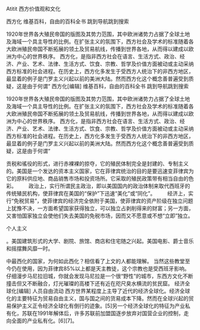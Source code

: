 Atitit 西方价值观和文化

西方化
维基百科，自由的百科全书
跳到导航跳到搜索

1920年世界各大殖民帝国的版图及其势力范围，其中欧洲诸势力占据了全球土地及海域一个具主导性的比例。在扩张主义的氛围下，西方社会及学术的标准随着各大欧洲殖民帝国不断拓展的领土及贸易航线，传播到世界各地，从而得以建成以欧洲为中心的世界秩序。
西方化，是指非西方社会在语言、生活方式、政治、经济、产业、艺术、法律、生活方式、饮食、宗教、哲学及价值方面被动或主动采纳西方标准的社会进程。在历史上，西方化多发生于受西方人统治下的非西方地区，最显着的例子是门罗主义兴起以前的美洲大陆。然而西方化这个概念善普遍受到质疑，这是由于何谓“
西方化[编辑]
维基百科，自由的百科全书
跳到导航跳到搜索


1920年世界各大殖民帝国的版图及其势力范围，其中欧洲诸势力占据了全球土地及海域一个具主导性的比例。在扩张主义的氛围下，西方社会及学术的标准随着各大欧洲殖民帝国不断拓展的领土及贸易航线，传播到世界各地，从而得以建成以欧洲为中心的世界秩序。
西方化，是指非西方社会在语言、生活方式、政治、经济、产业、艺术、法律、生活方式、饮食、宗教、哲学及价值方面被动或主动采纳西方标准的社会进程。在历史上，西方化多发生于受西方人统治下的非西方地区，最显着的例子是门罗主义兴起以前的美洲大陆。然而西方化这个概念善普遍受到质疑，这是由于何谓“


贡税和徭役的形式，进行赤裸裸的掠夺，它的殖民体制完全是封建的、专制主义的。美国是一个发达的资本主义国家，它在菲律宾统治的目的是要迅速变菲律宾为它的原料供应地、商品销售市场和投资场所。它采取的殖民政策带有相当自由的色彩。
　　政治上，实行所谓民主政治，即以美国国内的政治体制来取代西班牙的传统殖民机构，使菲律宾在美国的“保护”下迅速“美化”或“同化”。
　　经济上，实行“免税贸易”，使菲律宾的经济完全依附于美国，使菲律宾的资产阶级在独立问题上犹豫不决，一方面希望国家获得独立，可以独立占剥削得来的财富；另一方面，又害怕国家独立会使他们失去美国的免税市场，因而又不愿意或不想“立即”独立。


个人主义

。美国建筑形式的大学、剧院、旅馆、商店和住宅随之兴起。美国电影、爵士音乐和摇摆舞风靡一时。


中最西化的国家，为何如此西化？相信看了上文的人都能理解。
当然这些教堂至今仍在使用，因为菲律宾85%以上都是天主教徒，这个宗教也是受西班牙影响。
仔细漫步马尼拉旧城，你就会发现马尼拉是一个很“野性”的城市，东西方文化不断撞击但又不断融合，灯光璀璨的高楼下还有近在咫尺臭水横流的贫民窟。
经济全球化[编辑]  人员自由流动
西方世界某程度上主导了近代的经济全球化。经济全球化的主要特征为贸易自由主义，国与国之间的货易成本下降。然而在全球兴起的贸易保护主义正令经济全球化有倒行的迹象。[5]另一个经济全球化的特征为产业私有化，苏联在1991年解体后，许多苏联前加盟国逐步放弃对国营企业的控制，走向全面的产业私有化。[6][7]。


